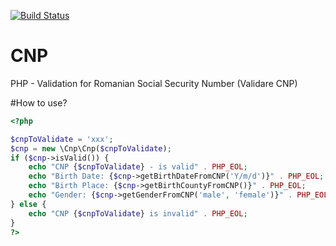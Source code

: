 [![Build Status](https://travis-ci.org/alceanicu/Cnp.svg?branch=master)](https://travis-ci.org/alceanicu/Cnp)

# CNP
PHP - Validation for Romanian Social Security Number (Validare CNP)

#How to use?

```php
<?php

$cnpToValidate = 'xxx';
$cnp = new \Cnp\Cnp($cnpToValidate);
if ($cnp->isValid()) {
    echo "CNP {$cnpToValidate} - is valid" . PHP_EOL;
    echo "Birth Date: {$cnp->getBirthDateFromCNP('Y/m/d')}" . PHP_EOL;
    echo "Birth Place: {$cnp->getBirthCountyFromCNP()}" . PHP_EOL;
    echo "Gender: {$cnp->getGenderFromCNP('male', 'female')}" . PHP_EOL;
} else {
    echo "CNP {$cnpToValidate} is invalid" . PHP_EOL;
}
?>
```
